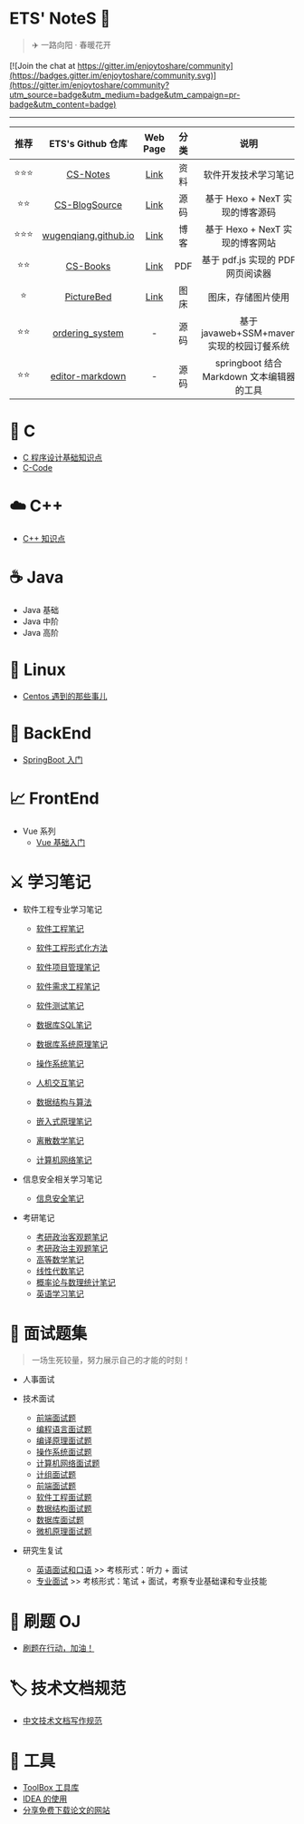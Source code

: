 # ETS' NoteS 📖

> ✈️ 一路向阳 · 春暖花开

[![Join the chat at https://gitter.im/enjoytoshare/community](https://badges.gitter.im/enjoytoshare/community.svg)](https://gitter.im/enjoytoshare/community?utm_source=badge&utm_medium=badge&utm_campaign=pr-badge&utm_content=badge)

------

| 推荐 |                      ETS's Github 仓库                       |                           Web Page                           | 分类 |                   说明                    |
| :--: | :----------------------------------------------------------: | :----------------------------------------------------------: | :--: | :---------------------------------------: |
| ⭐⭐⭐  |      [CS-Notes](https://github.com/wugenqiang/CS-Notes)      |        [Link](https://wugenqiang.github.io/CS-Notes)         | 资料 |           软件开发技术学习笔记            |
|  ⭐⭐  | [CS-BlogSource](https://github.com/wugenqiang/CS-BlogSource) |            [Link](https://wugenqiang.github.io/)             | 源码 |      基于 Hexo + NexT 实现的博客源码      |
| ⭐⭐⭐  | [wugenqiang.github.io](https://github.com/wugenqiang/wugenqiang.github.io) |             [Link](https://wugenqiang.gitee.io/)             | 博客 |      基于 Hexo + NexT 实现的博客网站      |
|  ⭐⭐  |      [CS-Books](https://github.com/wugenqiang/CS-Books)      | [Link](https://wugenqiang.github.io/CS-Notes/#/ibooks/pdf-book) | PDF  |     基于 pdf.js 实现的 PDF 网页阅读器     |
|  ⭐   |    [PictureBed](https://github.com/wugenqiang/PictureBed)    |       [Link](https://wugenqiang.github.io/PictureBed/)       | 图床 |            图床，存储图片使用             |
|  ⭐⭐  | [ordering_system](https://github.com/wugenqiang/ordering_system) |                              -                               | 源码 | 基于 javaweb+SSM+maven 实现的校园订餐系统 |
|  ⭐⭐  | [editor-markdown](https://github.com/wugenqiang/editor-markdown) |                              -                               | 源码 | springboot 结合 Markdown 文本编辑器的工具 |

# 📌 C

* [C 程序设计基础知识点](PL/C/C-Notes.md)       
* [C-Code](PL/C/C-Code.md)

# ☁️ C++

* [C++ 知识点](PL/C++/C++Notes.md)

# ☕️ Java

* Java 基础
* Java 中阶
* Java 高阶

# 🐋 Linux

* [Centos 遇到的那些事儿](document/Centos.md)

# 🍺 BackEnd

* [SpringBoot 入门](backend/SpringBoot-notes.md)

#  📈  FrontEnd

* Vue 系列
  * [Vue 基础入门](frontend/vue-base-notes.md)

# ⚔️ 学习笔记

* 软件工程专业学习笔记

  * [软件工程笔记](course/软件工程笔记.md)

  * [软件工程形式化方法](course/软件工程形式化方法.md)
  * [软件项目管理笔记](course/软件项目管理笔记.md)
  * [软件需求工程笔记](course/软件需求工程笔记.md)
  * [软件测试笔记](course/软件测试笔记.md)
  * [数据库SQL笔记](course/数据库SQL笔记.md)
  * [数据库系统原理笔记](course/数据库系统原理笔记.md)
  * [操作系统笔记](course/操作系统笔记.md)
  * [人机交互笔记](course/人机交互笔记.md)
  * [数据结构与算法](course/数据结构与算法笔记.md)
  * [嵌入式原理笔记](course/嵌入式原理笔记.md)
  * [离散数学笔记](course/离散数学笔记.md)
  * [计算机网络笔记](course/计算机网络笔记.md)

* 信息安全相关学习笔记

  * [信息安全笔记](course/信息安全笔记.md)

* 考研笔记
  * [考研政治客观题笔记](course/考研政治客观题笔记.md)
  * [考研政治主观题笔记](course/考研政治主观题笔记.md)
  * [高等数学笔记](course/高等数学笔记.md)
  * [线性代数笔记](course/线性代数笔记.md)
  * [概率论与数理统计笔记](course/概率论与数理统计笔记.md)
  * [英语学习笔记](course/英语学习笔记.md)

# 📝   面试题集

> 一场生死较量，努力展示自己的才能的时刻！

* 人事面试



* 技术面试
  * [前端面试题](interview/前端面试题.md)
  * [编程语言面试题](interview/编程语言面试题.md)
  * [编译原理面试题](interview/编译原理面试题.md)
  * [操作系统面试题](interview/操作系统面试题.md)
  * [计算机网络面试题](interview/计算机网络面试题.md)
  * [计组面试题](interview/计组面试题.md)
  * [前端面试题](interview/前端面试题.md)
  * [软件工程面试题](interview/软件工程面试题.md)
  * [数据结构面试题](interview/数据结构面试题.md)
  * [数据库面试题](interview/数据库面试题.md)
  * [微机原理面试题](interview/微机原理面试题.md)



* 研究生复试
  * [英语面试和口语](PostgraduateExam/english-interview-speaking.md)  >>  考核形式：听力 + 面试
  * [专业面试](PostgraduateExam/专业面试.md)    >>  考核形式：笔试 + 面试，考察专业基础课和专业技能



# 💯	刷题 OJ

* [刷题在行动，加油！](https://wugenqiang.gitee.io/oj-guide)

# 🏷️    技术文档规范

* [中文技术文档写作规范](document/document-style.md)

# 🔧     工具

* [ToolBox 工具库](ToolBox/Tools.md)
* [IDEA 的使用](ToolBox/IDEA.md)
* [分享免费下载论文的网站](ToolBox/ShareToFreeDownloadPapers.md)




